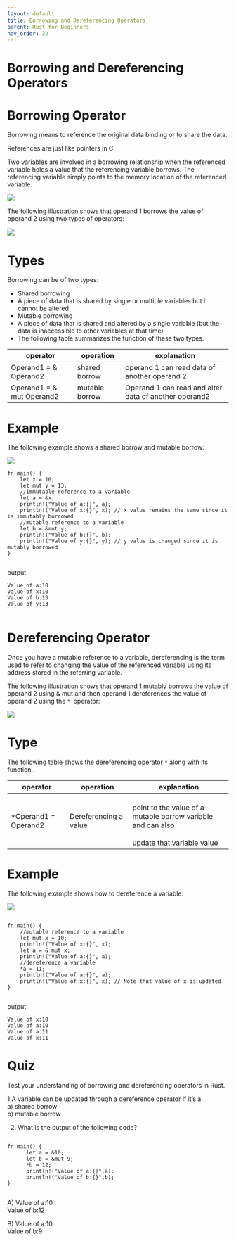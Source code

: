 ```yaml
---
layout: default
title: Borrowing and Dereferencing Operators
parent: Rust for Beginners
nav_order: 32
---
```



# Borrowing and Dereferencing Operators

# Borrowing Operator

Borrowing means to reference the original data binding or to share the data.

References are just like pointers in C.

Two variables are involved in a borrowing relationship when the referenced variable holds a value that the referencing variable borrows. 
The referencing variable simply points to the memory location of the referenced variable.

![](https://raw.githubusercontent.com/sangam14/RustLabs/master/img/mem_ref_var.png)

The following illustration shows that operand 1 borrows the value of operand 2 using two types of operators:

![](https://raw.githubusercontent.com/sangam14/RustLabs/master/img/operator_mem.png)

# Types 

Borrowing can be of two types:
   - Shared borrowing
   - A piece of data that is shared by single or multiple variables but it cannot be altered
   - Mutable borrowing
   - A piece of data that is shared and altered by a single variable (but the data is inaccessible to other variables at that time)
   - The following table summarizes the function of these two types.
   
  
| operator 	| operation  	| explanation 	|
|-	|-	|-	|
| Operand1 = & Operand2<br> 	| shared borrow  	| operand 1 can read data of  another operand 2   	|
| Operand1 = & mut Operand2  	| mutable borrow  	| Operand 1 can read and alter data of another operand2  	| 

# Example 
The following example shows a shared borrow and mutable borrow:

![](https://raw.githubusercontent.com/sangam14/RustLabs/master/img/shared_mutable.png)

```
fn main() {
    let x = 10;
    let mut y = 13;
    //immutable reference to a variable
    let a = &x;
    println!("Value of a:{}", a); 
    println!("Value of x:{}", x); // x value remains the same since it is immutably borrowed
    //mutable reference to a variable
    let b = &mut y;
    println!("Value of b:{}", b);
    println!("Value of y:{}", y); // y value is changed since it is mutably borrowed
}


```
output:- 
```
Value of a:10
Value of x:10
Value of b:13
Value of y:13
 
```
# Dereferencing Operator 

Once you have a mutable reference to a variable, dereferencing is the term used to refer to changing the value of the referenced variable using its address stored in the referring variable.

The following illustration shows that operand 1 mutably borrows the value of operand 2 using & mut and then operand 1 dereferences the value of operand 2 using the `* `operator:

![](https://raw.githubusercontent.com/sangam14/RustLabs/master/img/derefrencing-op.png)

# Type 

The following table shows the dereferencing operator `*` along with its function .

| operator 	| operation  	| explanation 	|
|-	|-	|-	|
| *Operand1 = Operand2<br> 	| Dereferencing a value   	| <br>point to the value of a mutable borrow variable and can also <br><br>update that variable value  	|


# Example 
The following example shows how to dereference a variable:

![](https://raw.githubusercontent.com/sangam14/RustLabs/master/img/dereferencing.png)

```

fn main() {
    //mutable reference to a variable
    let mut x = 10;
    println!("Value of x:{}", x);
    let a = & mut x;
    println!("Value of a:{}", a);
    //dereference a variable
    *a = 11;
    println!("Value of a:{}", a);
    println!("Value of x:{}", x); // Note that value of x is updated
}


```
output:

```
Value of x:10
Value of a:10
Value of a:11
Value of x:11

```

# Quiz 

Test your understanding of borrowing and dereferencing operators in Rust.

1.A variable can be updated through a dereference operator if it’s a <br>
a) shared borrow <br>
b) mutable borrow <br>

2. What is the output of the following code?  <br>

```

fn main() {
      let a = &10;
      let b = &mut 9;
      *b = 12;
      println!("Value of a:{}",a);
      println!("Value of b:{}",b);   
}


```
A) Value of a:10 <br>
   Value of b:12 <br>
  
B) Value of a:10 <br>
   Value of b:9 <br>
   
   








  
